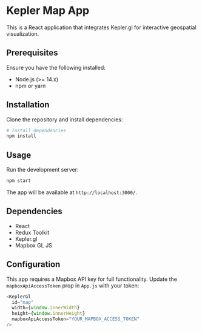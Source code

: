 # Kepler Map App

This is a React application that integrates Kepler.gl for interactive geospatial visualization.

## Prerequisites
Ensure you have the following installed:
- Node.js (>= 14.x)
- npm or yarn

## Installation
Clone the repository and install dependencies:

```sh
# Install dependencies
npm install
```

## Usage
Run the development server:

```sh
npm start
```

The app will be available at `http://localhost:3000/`.

## Dependencies
- React
- Redux Toolkit
- Kepler.gl
- Mapbox GL JS

## Configuration
This app requires a Mapbox API key for full functionality. Update the `mapboxApiAccessToken` prop in `App.js` with your token:

```js
<KeplerGl
  id="map"
  width={window.innerWidth}
  height={window.innerHeight}
  mapboxApiAccessToken="YOUR_MAPBOX_ACCESS_TOKEN"
/>
```
